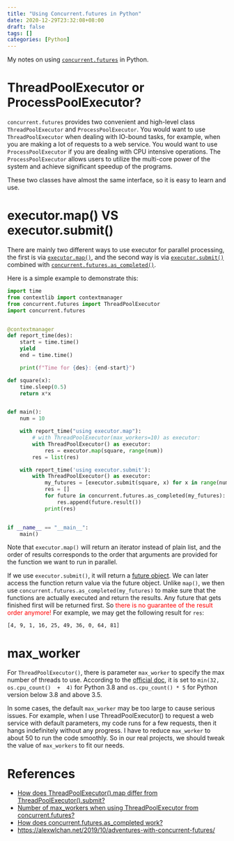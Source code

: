 ```yaml
---
title: "Using Concurrent.futures in Python"
date: 2020-12-29T23:32:08+08:00
draft: false
tags: []
categories: [Python]
---
```


My notes on using [`concurrent.futures`](https://docs.python.org/3/library/concurrent.futures.html) in Python.

<!--more-->

# ThreadPoolExecutor or ProcessPoolExecutor?

`concurrent.futures` provides two convenient and high-level class `ThreadPoolExecutor` and `ProcessPoolExecutor`.
You would want to use `ThreadPoolExecutor` when dealing with IO-bound tasks,
for example, when you are making a lot of requests to a web service.
You would want to use `ProcessPoolExecutor` if you are dealing with CPU intensive operations.
The `ProcessPoolExecutor` allows users to utilize the multi-core power of the system and achieve significant speedup of the programs.

These two classes have almost the same interface, so it is easy to learn and use.

# executor.map() VS executor.submit()

There are mainly two different ways to use executor for parallel processing,
the first is via [`executor.map()`](https://docs.python.org/3/library/concurrent.futures.html#concurrent.futures.Executor.map),
and the second way is via [`executor.submit()`](https://docs.python.org/3/library/concurrent.futures.html#concurrent.futures.Executor.submit)
combined with [`concurrent.futures.as_completed()`](https://docs.python.org/3/library/concurrent.futures.html#concurrent.futures.as_completed).

Here is a simple example to demonstrate this:

```python
import time
from contextlib import contextmanager
from concurrent.futures import ThreadPoolExecutor
import concurrent.futures


@contextmanager
def report_time(des):
    start = time.time()
    yield
    end = time.time()

    print(f"Time for {des}: {end-start}")

def square(x):
    time.sleep(0.5)
    return x*x


def main():
    num = 10

    with report_time("using executor.map"):
        # with ThreadPoolExecutor(max_workers=10) as executor:
        with ThreadPoolExecutor() as executor:
            res = executor.map(square, range(num))
        res = list(res)

    with report_time('using executor.submit'):
        with ThreadPoolExecutor() as executor:
            my_futures = [executor.submit(square, x) for x in range(num)]
            res = []
            for future in concurrent.futures.as_completed(my_futures):
                res.append(future.result())
            print(res)


if __name__ == "__main__":
    main()
```

Note that `executor.map()` will return an iterator instead of plain list, and
the order of results corresponds to the order that arguments are provided for
the function we want to run in parallel.

If we use `executor.submit()`, it will return a [future object](https://docs.python.org/3/library/concurrent.futures.html#future-objects).
We can later access the function return value via the future object. Unlike
`map()`, we then use `concurrent.futures.as_completed(my_futures)` to make sure
that the functions are actually executed and return the results. Any future
that gets finished first will be returned first. So <font color="red">there is
no guarantee of the result order anymore! </font> For example, we may get the
following result for `res`:

```
[4, 9, 1, 16, 25, 49, 36, 0, 64, 81]
```


# max_worker

For `ThreadPoolExecutor()`, there is parameter `max_worker` to
specify the max number of threads to use. According to the [official doc](https://docs.python.org/3/library/concurrent.futures.html#concurrent.futures.ThreadPoolExecutor),
it is set to `min(32,  os.cpu_count()  +  4)` for Python 3.8 and `os.cpu_count() * 5`
for Python version below 3.8 and above 3.5.

In some cases, the default `max_worker` may be too large to cause serious
issues. For example, when I use ThreadPoolExecutor() to request a web service
with default parameters, my code runs for a few requests, then it hangs
indefinitely without any progress. I have to reduce `max_worker` to about 50 to
run the code smoothly. So in our real projects, we should tweak the value of
`max_workers` to fit our needs.

# References

+ [How does ThreadPoolExecutor().map differ from ThreadPoolExecutor().submit?](https://stackoverflow.com/q/20838162/6064933)
+ [Number of max_workers when using ThreadPoolExecutor from concurrent.futures?](https://stackoverflow.com/q/47498288/6064933)
+ [How does concurrent.futures.as_completed work?](https://stackoverflow.com/q/51239251/6064933)
+ https://alexwlchan.net/2019/10/adventures-with-concurrent-futures/
